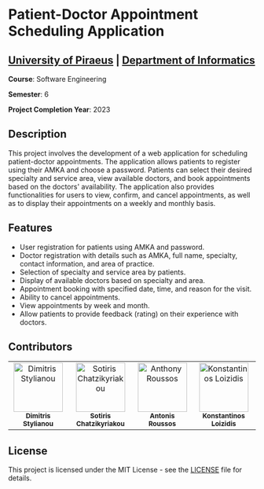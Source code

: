 # Patient-Doctor Appointment Scheduling Application

## [University of Piraeus](https://www.unipi.gr/en/home/) | [Department of Informatics](https://cs.unipi.gr/en/)
**Course**: Software Engineering

**Semester**: 6

**Project Completion Year**: 2023

## Description
This project involves the development of a web application for scheduling patient-doctor appointments. The application allows patients to register using their AMKA and choose a password. Patients can select their desired specialty and service area, view available doctors, and book appointments based on the doctors' availability. The application also provides functionalities for users to view, confirm, and cancel appointments, as well as to display their appointments on a weekly and monthly basis.

## Features
- User registration for patients using AMKA and password.
- Doctor registration with details such as AMKA, full name, specialty, contact information, and area of practice.
- Selection of specialty and service area by patients.
- Display of available doctors based on specialty and area.
- Appointment booking with specified date, time, and reason for the visit.
- Ability to cancel appointments.
- View appointments by week and month.
- Allow patients to provide feedback (rating) on their experience with doctors.

## Contributors
<table>
  <tr>
    <td align="center"><a href="https://github.com/dimitrisstyl7"><img src="https://avatars.githubusercontent.com/u/75742419?v=4" width="100px;" alt="Dimitris Stylianou"/><br /><sub><b>Dimitris Stylianou</b></sub></a><br /></td>
    <td align="center"><a href="https://github.com/IamInloveWitheCode"><img src="https://avatars.githubusercontent.com/u/79903936?v=4" width="100px;" alt="Sotiris Chatzikyriakou"/><br /><sub><b>Sotiris Chatzikyriakou</b></sub></a><br /></td>
    <td align="center"><a href="https://github.com/roussosan"><img src="https://avatars.githubusercontent.com/u/79643636?v=4" width="100px;" alt="Anthony Roussos"/><br /><sub><b>Antonis Roussos</b></sub></a><br /></td>
    <td align="center"><a href="https://github.com/kostas96674"><img src="https://avatars.githubusercontent.com/u/79859276?v=4" width="100px;" alt="Konstantinos Loizidis"/><br /><sub><b>Konstantinos Loizidis</b></sub></a><br /></td>
  </tr>
</table>

## License
This project is licensed under the MIT License - see the [LICENSE](LICENSE) file for details.
